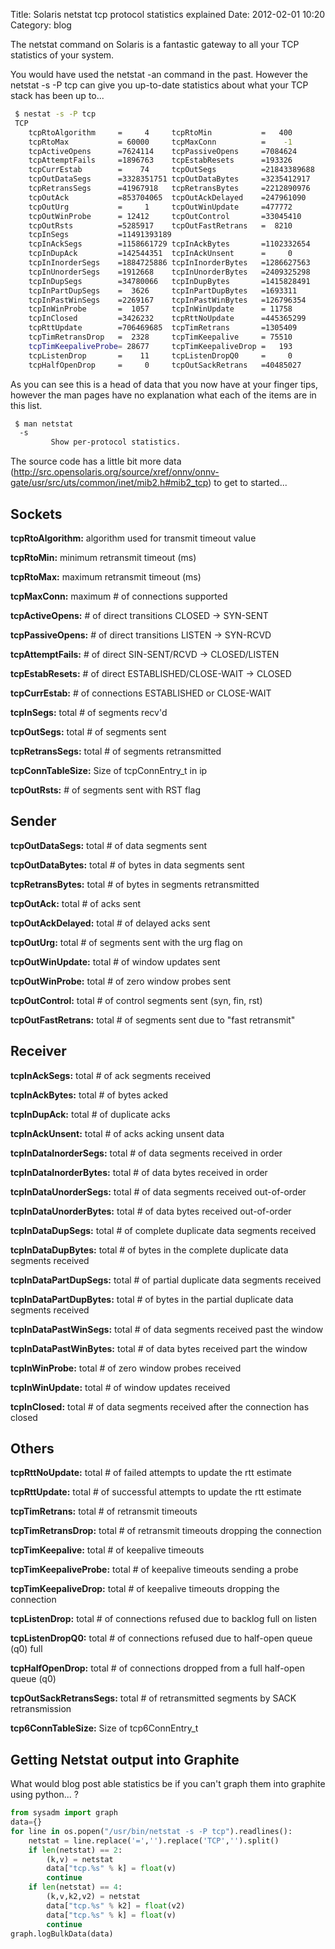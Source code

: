 Title: Solaris netstat tcp protocol statistics explained
Date: 2012-02-01 10:20
Category: blog

The netstat command on Solaris is a fantastic gateway to all your TCP statistics of your system.

You would have used the netstat -an command in the past.
However the netstat -s -P tcp can give you up-to-date statistics about what your TCP stack has been up to...

```sh
 $ nestat -s -P tcp
 TCP
    tcpRtoAlgorithm     =     4     tcpRtoMin           =   400
    tcpRtoMax           = 60000     tcpMaxConn          =    -1
    tcpActiveOpens      =7624114    tcpPassiveOpens     =7084624
    tcpAttemptFails     =1896763    tcpEstabResets      =193326
    tcpCurrEstab        =    74     tcpOutSegs          =21843389688
    tcpOutDataSegs      =3328351751 tcpOutDataBytes     =3235412917
    tcpRetransSegs      =41967918   tcpRetransBytes     =2212890976
    tcpOutAck           =853704065  tcpOutAckDelayed    =247961090
    tcpOutUrg           =     1     tcpOutWinUpdate     =477772
    tcpOutWinProbe      = 12412     tcpOutControl       =33045410
    tcpOutRsts          =5285917    tcpOutFastRetrans   =  8210
    tcpInSegs           =11491393189
    tcpInAckSegs        =1158661729 tcpInAckBytes       =1102332654
    tcpInDupAck         =142544351  tcpInAckUnsent      =     0
    tcpInInorderSegs    =1884725886 tcpInInorderBytes   =1286627563
    tcpInUnorderSegs    =1912668    tcpInUnorderBytes   =2409325298
    tcpInDupSegs        =34780066   tcpInDupBytes       =1415828491
    tcpInPartDupSegs    =  3626     tcpInPartDupBytes   =1693311
    tcpInPastWinSegs    =2269167    tcpInPastWinBytes   =126796354
    tcpInWinProbe       =  1057     tcpInWinUpdate      = 11758
    tcpInClosed         =3426232    tcpRttNoUpdate      =445365299
    tcpRttUpdate        =706469685  tcpTimRetrans       =1305409
    tcpTimRetransDrop   =  2328     tcpTimKeepalive     = 75510
    tcpTimKeepaliveProbe= 28677     tcpTimKeepaliveDrop =   193
    tcpListenDrop       =    11     tcpListenDropQ0     =     0
    tcpHalfOpenDrop     =     0     tcpOutSackRetrans   =40485027
```
As you can see this is a head of data that you now have at your finger tips, however the man pages have no explanation what each of the items are in this list.

```sh
 $ man netstat
  -s
         Show per-protocol statistics.
```

The source code has a little bit more data (http://src.opensolaris.org/source/xref/onnv/onnv-gate/usr/src/uts/common/inet/mib2.h#mib2_tcp) to get to started...

Sockets
-------

__tcpRtoAlgorithm:__ algorithm used for transmit timeout value

__tcpRtoMin:__ minimum retransmit timeout (ms)

__tcpRtoMax:__ maximum retransmit timeout (ms)

__tcpMaxConn:__ maximum # of connections supported

__tcpActiveOpens:__ # of direct transitions CLOSED -> SYN-SENT

__tcpPassiveOpens:__ # of direct transitions LISTEN -> SYN-RCVD

__tcpAttemptFails:__ # of direct SIN-SENT/RCVD -> CLOSED/LISTEN

__tcpEstabResets:__ # of direct ESTABLISHED/CLOSE-WAIT -> CLOSED

__tcpCurrEstab:__ # of connections ESTABLISHED or CLOSE-WAIT

__tcpInSegs:__ total # of segments recv'd

__tcpOutSegs:__ total # of segments sent

__tcpRetransSegs:__ total # of segments retransmitted

__tcpConnTableSize:__ Size of tcpConnEntry_t in ip

__tcpOutRsts:__ # of segments sent with RST flag

Sender
------

__tcpOutDataSegs:__ total # of data segments sent

__tcpOutDataBytes:__ total # of bytes in data segments sent

__tcpRetransBytes:__ total # of bytes in segments retransmitted

__tcpOutAck:__ total # of acks sent

__tcpOutAckDelayed:__ total # of delayed acks sent

__tcpOutUrg:__ total # of segments sent with the urg flag on

__tcpOutWinUpdate:__ total # of window updates sent

__tcpOutWinProbe:__ total # of zero window probes sent

__tcpOutControl:__ total # of control segments sent (syn, fin, rst)

__tcpOutFastRetrans:__ total # of segments sent due to "fast retransmit"


Receiver
---------

__tcpInAckSegs:__ total # of ack segments received

__tcpInAckBytes:__ total # of bytes acked

__tcpInDupAck:__ total # of duplicate acks

__tcpInAckUnsent:__ total # of acks acking unsent data

__tcpInDataInorderSegs:__ total # of data segments received in order

__tcpInDataInorderBytes:__ total # of data bytes received in order

__tcpInDataUnorderSegs:__ total # of data segments received out-of-order

__tcpInDataUnorderBytes:__ total # of data bytes received out-of-order

__tcpInDataDupSegs:__ total # of complete duplicate data segments received

__tcpInDataDupBytes:__ total # of bytes in the complete duplicate data segments received

__tcpInDataPartDupSegs:__ total # of partial duplicate data segments received

__tcpInDataPartDupBytes:__ total # of bytes in the partial duplicate data segments received

__tcpInDataPastWinSegs:__ total # of data segments received past the window

__tcpInDataPastWinBytes:__ total # of data bytes received part the window

__tcpInWinProbe:__ total # of zero window probes received

__tcpInWinUpdate:__ total # of window updates received

__tcpInClosed:__ total # of data segments received after the connection has closed

Others
-------

__tcpRttNoUpdate:__ total # of failed attempts to update the rtt estimate

__tcpRttUpdate:__ total # of successful attempts to update the rtt estimate

__tcpTimRetrans:__ total # of retransmit timeouts

__tcpTimRetransDrop:__ total # of retransmit timeouts dropping the connection

__tcpTimKeepalive:__ total # of keepalive timeouts

__tcpTimKeepaliveProbe:__ total # of keepalive timeouts sending a probe

__tcpTimKeepaliveDrop:__ total # of keepalive timeouts dropping the connection

__tcpListenDrop:__ total # of connections refused due to backlog full on listen

__tcpListenDropQ0:__ total # of connections refused due to half-open queue (q0) full

__tcpHalfOpenDrop:__ total # of connections dropped from a full half-open queue (q0)

__tcpOutSackRetransSegs:__ total # of retransmitted segments by SACK retransmission

__tcp6ConnTableSize:__ Size of tcp6ConnEntry_t


Getting Netstat output into Graphite
-------------------------------------

What would blog post able statistics be if you can't graph them into graphite using python... ?

```python
from sysadm import graph
data={}
for line in os.popen("/usr/bin/netstat -s -P tcp").readlines():
    netstat = line.replace('=','').replace('TCP','').split()
    if len(netstat) == 2:
        (k,v) = netstat
        data["tcp.%s" % k] = float(v)
        continue
    if len(netstat) == 4:
        (k,v,k2,v2) = netstat
        data["tcp.%s" % k2] = float(v2)
        data["tcp.%s" % k] = float(v)
        continue
graph.logBulkData(data)
```
